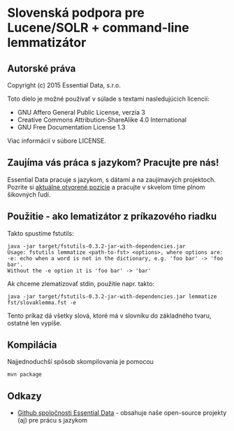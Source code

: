 Slovenská podpora pre Lucene/SOLR + command-line lemmatizátor
=============================================================

Autorské práva
--------------

Copyright (c) 2015 Essential Data, s.r.o.

Toto dielo je možné používať v súlade s textami nasledujúcich licencií:

* GNU Affero General Public License, verzia 3
* Creative Commons Attribution-ShareAlike 4.0 International
* GNU Free Documentation License 1.3

Viac informácií v súbore LICENSE. 

Zaujíma vás práca s jazykom? Pracujte pre nás!
----------------------------------------------

Essential Data pracuje s jazykom, s dátami a na zaujímavých projektoch. Pozrite si
[aktuálne otvorené pozície](http://www.essential-data.sk/pracujte-pre-nas/) a pracujte v skvelom
tíme plnom šikovných ľudí.

Použitie - ako lematizátor z príkazového riadku
-----------------------------------------------

Takto spustíme fstutils:

```
java -jar target/fstutils-0.3.2-jar-with-dependencies.jar
Usage: fstutils lemmatize <path-to-fst> <options>, where options are:
-e: echo when a word is not in the dictionary, e.g. 'foo bar' -> 'foo bar'.
Without the -e option it is 'foo bar' -> 'bar'
```

Ak chceme zlematizovať stdin, použitie napr. takto:

```
java -jar target/fstutils-0.3.2-jar-with-dependencies.jar lemmatize fst/slovaklemma.fst -e
```

Tento príkaz dá všetky slová, ktoré má v slovníku do základného tvaru, ostatné len vypíše. 


Kompilácia
----------

Najjednoduchší spôsob skompilovania je pomocou 

```
mvn package
```

Odkazy
------

* [Github spoločnosti Essential Data](https://github.com/essential-data/) - obsahuje naše open-source projekty (aj) pre prácu s jazykom